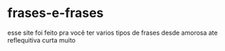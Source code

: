 # frases-e-frases
esse site foi feito pra você ter varios tipos de frases desde amorosa ate reflequitiva curta muito
